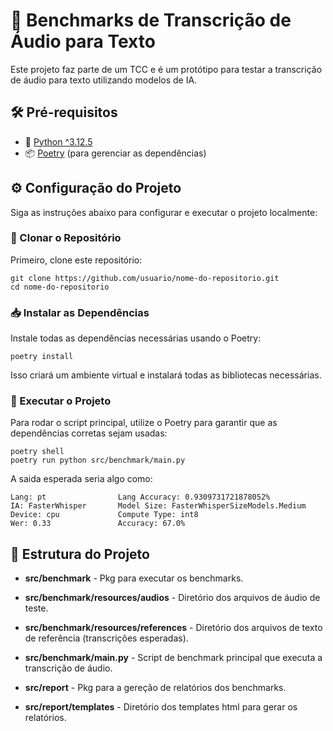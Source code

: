 # 🎤 Benchmarks de Transcrição de Áudio para Texto

Este projeto faz parte de um TCC e é um protótipo para testar a transcrição de áudio para texto utilizando modelos de IA.

## 🛠️ Pré-requisitos

- 🐍 [Python ^3.12.5](https://www.python.org/downloads/)
- 📦 [Poetry](https://python-poetry.org/docs/#installation) (para gerenciar as dependências)

## ⚙️ Configuração do Projeto

Siga as instruções abaixo para configurar e executar o projeto localmente:

### 🔶 Clonar o Repositório

Primeiro, clone este repositório:

```shell
git clone https://github.com/usuario/nome-do-repositorio.git
cd nome-do-repositorio
```

### 📥 Instalar as Dependências

Instale todas as dependências necessárias usando o Poetry:

```shell
poetry install
```

Isso criará um ambiente virtual e instalará todas as bibliotecas necessárias.

### 🚀 Executar o Projeto

Para rodar o script principal, utilize o Poetry para garantir que as dependências corretas sejam usadas:

```shell
poetry shell
poetry run python src/benchmark/main.py
```

A saida esperada seria algo como:

```
Lang: pt                Lang Accuracy: 0.9309731721878052%
IA: FasterWhisper       Model Size: FasterWhisperSizeModels.Medium
Device: cpu             Compute Type: int8
Wer: 0.33               Accuracy: 67.0%
```

## 📁 Estrutura do Projeto

- **src/benchmark** - Pkg para executar os benchmarks.
- **src/benchmark/resources/audios** - Diretório dos arquivos de áudio de teste.
- **src/benchmark/resources/references** - Diretório dos arquivos de texto de referência (transcrições esperadas).
- **src/benchmark/main.py** - Script de benchmark principal que executa a transcrição de áudio.

- **src/report** - Pkg para a gereção de relatórios dos benchmarks.
- **src/report/templates** - Diretório dos templates html para gerar os relatórios.
